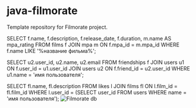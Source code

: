 # java-filmorate
Template repository for Filmorate project.


SELECT f.name, f.description, f.release_date, f.duration, m.name AS mpa_rating
FROM films f
JOIN mpa m ON f.mpa_id = m.mpa_id
WHERE f.name LIKE '%название фильма%';

SELECT u2.user_id, u2.name, u2.email
FROM friendships f
JOIN users u1 ON f.user_id = u1.user_id
JOIN users u2 ON f.friend_id = u2.user_id
WHERE u1.name = 'имя пользователя';

SELECT fl.name, fl.description
FROM likes l
JOIN films fl ON l.film_id = fl.film_id
WHERE l.user_id = (SELECT user_id FROM users WHERE name = 'имя пользователя');
![Filmorate db](https://github.com/OlegSavinIG/java-filmorate/assets/134596179/c25cb49e-dc10-4317-aafa-f6ce1e39d895)
